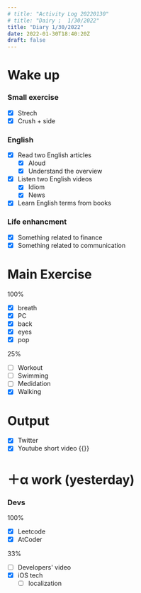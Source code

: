 ```yaml
---
# title: "Activity Log 20220130"
# title: "Dairy ;  1/30/2022"
title: "Diary 1/30/2022"  
date: 2022-01-30T18:40:20Z
draft: false
---
```


# Wake up

### Small exercise

- [x]  Strech
- [x]  Crush + side

### English

- [x]  Read two English articles
    - [x]  Aloud
    - [x]  Understand the overview
- [x]  Listen two English videos
    - [x]  Idiom
    - [x]  News
- [x]  Learn English terms from books

### Life enhancment

- [x]  Something related to finance
- [x]  Something related to communication

# Main Exercise

100%

- [x]  breath
- [x]  PC
- [x]  back
- [x]  eyes
- [x]  pop

25%

- [ ]  Workout
- [ ]  Swimming
- [ ]  Medidation
- [x]  Walking

# Output

- [x]  Twitter
- [x]  Youtube short video {{<youtube WaC3Ee6gdQA>}}

# ＋α work (yesterday)

### Devs

100%

- [x]  Leetcode
- [x]  AtCoder

33%

- [ ]  Developers' video
- [x]  iOS tech
    - [ ]  localization